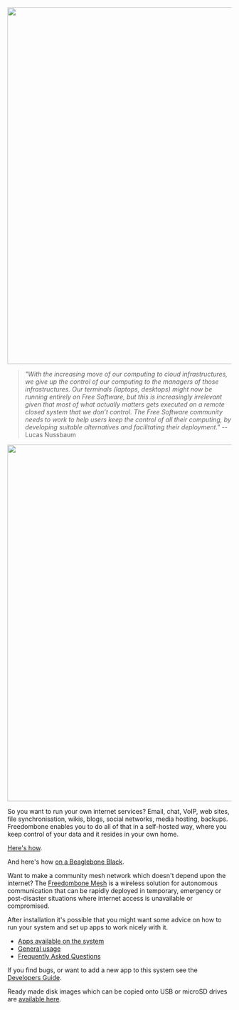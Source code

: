 <img src="https://github.com/bashrc/freedombone/blob/master/img/logo.png?raw=true" width=800/>

> _"With the increasing move of our computing to cloud infrastructures, we give up the control of our computing to the managers of those infrastructures. Our terminals (laptops, desktops) might now be running entirely on Free Software, but this is increasingly irrelevant given that most of what actually matters gets executed on a remote closed system that we don’t control. The Free Software community needs to work to help users keep the control of all their computing, by developing suitable alternatives and facilitating their deployment."_ -- Lucas Nussbaum

<img src="https://github.com/bashrc/freedombone/blob/master/img/beaglebone_logo.jpg?raw=true" width=800/>

So you want to run your own internet services? Email, chat, VoIP, web sites, file synchronisation, wikis, blogs, social networks, media hosting, backups. Freedombone enables you to do all of that in a self-hosted way, where you keep control of your data and it resides in your own home.

[Here's how](https://freedombone.net/homeserver.html).

And here's how [on a Beaglebone Black](https://freedombone.net/beaglebone.html).

Want to make a community mesh network which doesn't depend upon the internet? The [Freedombone Mesh](https://freedombone.net/mesh.html) is a wireless solution for autonomous communication that can be rapidly deployed in temporary, emergency or post-disaster situations where internet access is unavailable or compromised.

After installation it's possible that you might want some advice on how to run your system and set up apps to work nicely with it.

 * [Apps available on the system](https://freedombone.net/apps.html)
 * [General usage](https://freedombone.net/usage.html)
 * [Frequently Asked Questions](https://freedombone.net/faq.html)

If you find bugs, or want to add a new app to this system see the [Developers Guide](https://freedombone.net/devguide.html).

Ready made disk images which can be copied onto USB or microSD drives are [available here](https://freedombone.net/downloads/v3).
